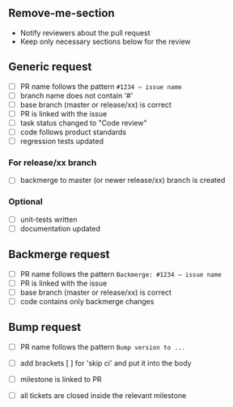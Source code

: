 
## Remove-me-section
* Notify reviewers about the pull request
* Keep only necessary sections below for the review

## Generic request
- [ ] PR name follows the pattern `#1234 – issue name`
- [ ] branch name does not contain '#'
- [ ] base branch (master or release/xx) is correct
- [ ] PR is linked with the issue
- [ ] task status changed to "Code review"
- [ ] code follows product standards
- [ ] regression tests updated
### For release/xx branch
- [ ] backmerge to master (or newer release/xx) branch is created
### Optional
- [ ] unit-tests written
- [ ] documentation updated

## Backmerge request
- [ ] PR name follows the pattern `Backmerge: #1234 – issue name`
- [ ] PR is linked with the issue
- [ ] base branch (master or release/xx) is correct
- [ ] code contains only backmerge changes

## Bump request
- [ ] PR name follows the pattern `Bump version to ...`
- [ ] add brackets \[ \] for 'skip ci' and put it into the body
- [ ] milestone is linked to PR
- [ ] all tickets are closed inside the relevant milestone

